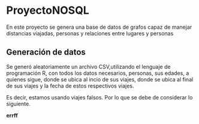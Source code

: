 # ProyectoNOSQL
En este proyecto se genera una base de datos de grafos capaz de manejar distancias viajadas, personas y relaciones entre lugares y personas

## Generación de datos
Se generó aleatoriamente un archivo CSV,utilizando el lenguaje de programación R, con todos los datos necesarios, personas, sus edades, a quienes sigue, donde se ubica al incio de sus viajes, donde se ubica al final de sus viajes y la fecha de estos respectivos viajes. 

Es decir, estamos usando viajes falsos. Por lo que se debe de considerar lo siguiente. 


**errff**
